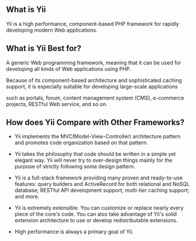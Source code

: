 
## What is Yii

Yii is a high performance, component-based PHP framework for rapidly developing modern Web applications.


## What is Yii Best for?

A generic Web programming framework, meaning that it can be used for developing all kinds of Web applications using PHP.

Because of its component-based architecture and sophisticated caching support, it is especially suitable for developing large-scale applications 

such as portals, forum, content management system (CMS), e-commerce projects, RESTful Web service, and so on.



## How does Yii Compare with Other Frameworks?

- Yii implements the MVC(Model-View-Controller) architecture pattern and promotes code organization based on that pattern.

- Yii takes the philosophy that code should be written in a simple yet elegant way. Yii will never try to over-design things mainly for the purpose of strictly following some design pattern.

- Yii is a full-stack framework providing many proven and ready-to-use features: query builders and ActiveRecord for both relational and NoSQL database; RESTful API development support; multi-tier caching support; and more.


- Yii is extremely extensible. You can customize or replace nearly every piece of the core's code. You can also take advantage of Yii's solid extension architecture to use or develop redistributable extensions.


- High performance is always a primary goal of Yii.

